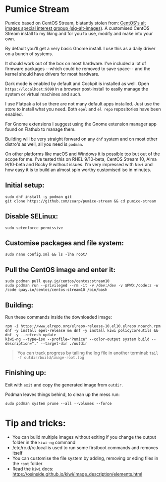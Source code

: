 # Pumice Stream
Pumice based on CentOS Stream, blatantly stolen from: [CentOS's alt images special interest gropup (sig-alt-images)](https://pagure.io/centos-sig-alt-images/kiwi-descriptions). A customised CentOS Stream install to my liking and for you to use, modify and make into your own.

By default you'll get a very basic Gnome install. I use this as a daily driver on a bunch of systems.

It should work out of the box on most hardware. I've included a lot of firmware packages --which could be removed to save space-- and the kernel should have drivers for most hardware. 

Dark mode is enabled by default and Cockpit is installed as well. Open ```https://localhost:9090``` in a browser post-install to easily manage the system or virtual machines and such.

I use Flatpak a lot so there are not many default apps installed. Just use the store to install what you need. Both ```epel``` and ```el repo``` repositories have been enabled.

For Gnome extensions I suggest using the Gnome extension manager app found on Flathub to manage them.

Building will be very straight forward on any ```dnf``` system and on most other distro's as well, all you need is ```podman```.

On other platforms like macOS and Windows it is possible too but out of the scope for me. I've tested this on RHEL 9/10-beta, CentOS Stream 10, Alma 9/10-beta and Rocky 9 without issues. I'm very impressed with ```kiwi``` and how easy it is to build an almost spin worthy customised iso in minutes. 

## Initial setup:
```
sudo dnf install -y podman git
git clone https://github.com/zearp/pumice-stream && cd pumice-stream
```
## Disable SELinux:
```
sudo setenforce permissive
```

## Customise packages and file system:
```
sudo nano config.xml && ls -lha root/
```
## Pull the CentOS image and enter it:
```
sudo podman pull quay.io/centos/centos:stream10
sudo podman run --privileged --rm -it -v /dev:/dev -v $PWD:/code:z -w /code quay.io/centos/centos:stream10 /bin/bash
```

## Building:
Run these commands inside the downloaded image:
```
rpm -i https://www.elrepo.org/elrepo-release-10.el10.elrepo.noarch.rpm
dnf -y install epel-release && dnf -y install kiwi policycoreutils && dnf -y --refresh update
kiwi-ng --type=iso --profile="Pumice" --color-output system build --description="." --target-dir ./outdir
```

> You can track progress by tailing the log file in another terminal: ```tail -f outdir/build/image-root.log```

## Finishing up:
Exit with ```exit``` and copy the generated image from ```outdir```.

Podman leaves things behind, to clean up the mess run:
```
sudo podman system prune --all --volumes --force
```

# Tip and tricks:
- You can build multiple images without exiting if you change the output folder in the ```kiwi-ng``` command
- /etc/rc.d/rc.local is used to run some firstboot commands and removes itself
- You can customise the file system by adding, removing or eding files in the ```root``` folder
- Read the ```kiwi``` docs: https://osinside.github.io/kiwi/image_description/elements.html
